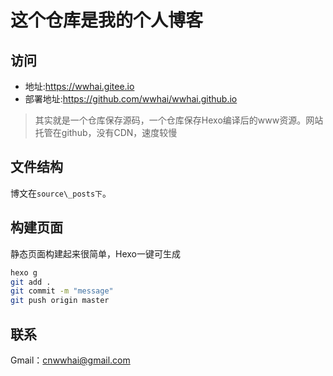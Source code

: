 # 这个仓库是我的个人博客
## 访问
- 地址:https://wwhai.gitee.io
- 部署地址:https://github.com/wwhai/wwhai.github.io
> 其实就是一个仓库保存源码，一个仓库保存Hexo编译后的www资源。网站托管在github，没有CDN，速度较慢
## 文件结构
博文在`source\_posts下`。

## 构建页面
静态页面构建起来很简单，Hexo一键可生成
```sh
hexo g
git add .
git commit -m "message"
git push origin master
```
## 联系
Gmail：cnwwhai@gmail.com